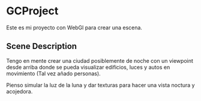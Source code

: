 # GCProject
Este es mi proyecto con WebGl para crear una escena.

## Scene Description
Tengo en mente crear una ciudad posiblemente de noche con un viewpoint desde arriba donde se pueda visualizar edificios, luces y autos en movimiento (Tal vez añado personas). 

Pienso simular la luz de la luna y dar texturas para hacer una vista noctura y acojedora.
